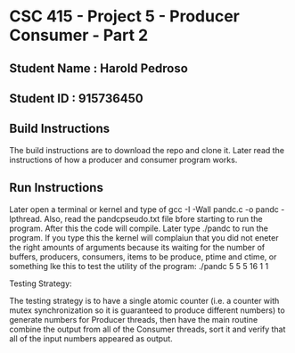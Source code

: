 # CSC 415 - Project 5 - Producer Consumer - Part 2

## Student Name : Harold Pedroso

## Student ID : 915736450

## Build Instructions

The build instructions are to download the repo and clone it. Later read the instructions of how a producer and consumer program works.



## Run Instructions
 Later open a terminal or kernel and type of gcc -I -Wall pandc.c -o pandc -lpthread. Also, read the pandcpseudo.txt file bfore starting to run the program. After this the code will compile. Later type ./pandc to run the program. If you type this the kernel will complaiun that you did not eneter the right amounts of arguments because its waiting for the number of buffers, producers, consumers, items to be produce, ptime and ctime, or something lke this to test the utility of the program: ./pandc 5 5 5 16 1 1 


Testing Strategy:

The testing strategy is to have a single atomic counter (i.e. a counter with
mutex synchronization so it is guaranteed to produce different numbers) to generate
numbers for Producer threads, then have the main routine combine the output from
all of the Consumer threads, sort it and verify that all of the input numbers appeared
as output.




